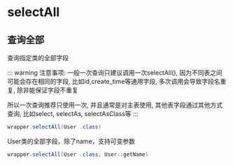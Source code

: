 # selectAll

## 查询全部

查询指定类的全部字段

::: warning 注意事项:
一般一次查询只建议调用一次selectAll(),
因为不同表之间可能会存在相同的字段, 比如id,create_time等通用字段, 多次调用会导致字段名重复, 除非能保证字段不重复

所以一次查询推荐只使用一次, 并且通常是对主表使用, 其他表字段通过其他方式查询, 比如select, selectAs, selectAsClass等
:::

```java
wrapper.selectAll(User .class)
```

User类的全部字段，除了name，支持可变参数 <Badge type="tip" text="1.4.13+" vertical="top" />

```java
wrapper.selectAll(User .class, User::getName)
```